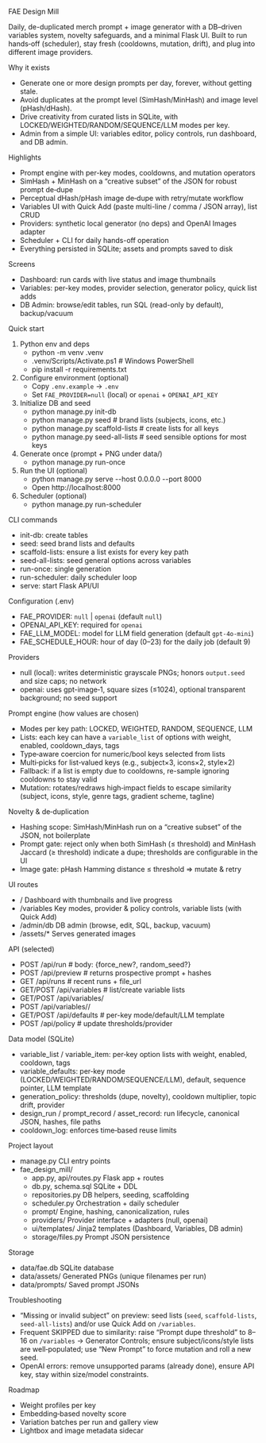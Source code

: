 FAE Design Mill

Daily, de-duplicated merch prompt + image generator with a DB–driven variables system, novelty safeguards, and a minimal Flask UI. Built to run hands‑off (scheduler), stay fresh (cooldowns, mutation, drift), and plug into different image providers.

Why it exists
- Generate one or more design prompts per day, forever, without getting stale.
- Avoid duplicates at the prompt level (SimHash/MinHash) and image level (pHash/dHash).
- Drive creativity from curated lists in SQLite, with LOCKED/WEIGHTED/RANDOM/SEQUENCE/LLM modes per key.
- Admin from a simple UI: variables editor, policy controls, run dashboard, and DB admin.

Highlights
- Prompt engine with per-key modes, cooldowns, and mutation operators
- SimHash + MinHash on a “creative subset” of the JSON for robust prompt de‑dupe
- Perceptual dHash/pHash image de‑dupe with retry/mutate workflow
- Variables UI with Quick Add (paste multi-line / comma / JSON array), list CRUD
- Providers: synthetic local generator (no deps) and OpenAI Images adapter
- Scheduler + CLI for daily hands-off operation
- Everything persisted in SQLite; assets and prompts saved to disk

Screens
- Dashboard: run cards with live status and image thumbnails
- Variables: per-key modes, provider selection, generator policy, quick list adds
- DB Admin: browse/edit tables, run SQL (read-only by default), backup/vacuum

Quick start
1) Python env and deps
   - python -m venv .venv
   - .venv/Scripts/Activate.ps1    # Windows PowerShell
   - pip install -r requirements.txt
2) Configure environment (optional)
   - Copy `.env.example` → `.env`
   - Set `FAE_PROVIDER=null` (local) or `openai` + `OPENAI_API_KEY`
3) Initialize DB and seed
   - python manage.py init-db
   - python manage.py seed              # brand lists (subjects, icons, etc.)
   - python manage.py scaffold-lists    # create lists for all keys
   - python manage.py seed-all-lists    # seed sensible options for most keys
4) Generate once (prompt + PNG under data/)
   - python manage.py run-once
5) Run the UI (optional)
   - python manage.py serve --host 0.0.0.0 --port 8000
   - Open http://localhost:8000
6) Scheduler (optional)
   - python manage.py run-scheduler

CLI commands
- init-db: create tables
- seed: seed brand lists and defaults
- scaffold-lists: ensure a list exists for every key path
- seed-all-lists: seed general options across variables
- run-once: single generation
- run-scheduler: daily scheduler loop
- serve: start Flask API/UI

Configuration (.env)
- FAE_PROVIDER: `null` | `openai` (default `null`)
- OPENAI_API_KEY: required for `openai`
- FAE_LLM_MODEL: model for LLM field generation (default `gpt-4o-mini`)
- FAE_SCHEDULE_HOUR: hour of day (0–23) for the daily job (default 9)

Providers
- null (local): writes deterministic grayscale PNGs; honors `output.seed` and size caps; no network
- openai: uses gpt-image‑1, square sizes (≤1024), optional transparent background; no seed support

Prompt engine (how values are chosen)
- Modes per key path: LOCKED, WEIGHTED, RANDOM, SEQUENCE, LLM
- Lists: each key can have a `variable_list` of options with weight, enabled, cooldown_days, tags
- Type‑aware coercion for numeric/bool keys selected from lists
- Multi‑picks for list‑valued keys (e.g., subject×3, icons×2, style×2)
- Fallback: if a list is empty due to cooldowns, re-sample ignoring cooldowns to stay valid
- Mutation: rotates/redraws high‑impact fields to escape similarity (subject, icons, style, genre tags, gradient scheme, tagline)

Novelty & de‑duplication
- Hashing scope: SimHash/MinHash run on a “creative subset” of the JSON, not boilerplate
- Prompt gate: reject only when both SimHash (≤ threshold) and MinHash Jaccard (≥ threshold) indicate a dupe; thresholds are configurable in the UI
- Image gate: pHash Hamming distance ≤ threshold ⇒ mutate & retry

UI routes
- /            Dashboard with thumbnails and live progress
- /variables   Key modes, provider & policy controls, variable lists (with Quick Add)
- /admin/db    DB admin (browse, edit, SQL, backup, vacuum)
- /assets/*    Serves generated images

API (selected)
- POST /api/run                # body: {force_new?, random_seed?}
- POST /api/preview            # returns prospective prompt + hashes
- GET  /api/runs               # recent runs + file_url
- GET/POST /api/variables      # list/create variable lists
- GET/POST /api/variables/<list>
- POST /api/variables/<list>/<id>
- GET/POST /api/defaults       # per-key mode/default/LLM template
- POST /api/policy             # update thresholds/provider

Data model (SQLite)
- variable_list / variable_item: per‑key option lists with weight, enabled, cooldown, tags
- variable_defaults: per‑key mode (LOCKED/WEIGHTED/RANDOM/SEQUENCE/LLM), default, sequence pointer, LLM template
- generation_policy: thresholds (dupe, novelty), cooldown multiplier, topic drift, provider
- design_run / prompt_record / asset_record: run lifecycle, canonical JSON, hashes, file paths
- cooldown_log: enforces time‑based reuse limits

Project layout
- manage.py                      CLI entry points
- fae_design_mill/
  - app.py, api/routes.py        Flask app + routes
  - db.py, schema.sql            SQLite + DDL
  - repositories.py              DB helpers, seeding, scaffolding
  - scheduler.py                 Orchestration + daily scheduler
  - prompt/                      Engine, hashing, canonicalization, rules
  - providers/                   Provider interface + adapters (null, openai)
  - ui/templates/                Jinja2 templates (Dashboard, Variables, DB admin)
  - storage/files.py             Prompt JSON persistence

Storage
- data/fae.db           SQLite database
- data/assets/          Generated PNGs (unique filenames per run)
- data/prompts/         Saved prompt JSONs

Troubleshooting
- “Missing or invalid subject” on preview: seed lists (`seed`, `scaffold-lists`, `seed-all-lists`) and/or use Quick Add on `/variables`.
- Frequent SKIPPED due to similarity: raise “Prompt dupe threshold” to 8–16 on `/variables` → Generator Controls; ensure subject/icons/style lists are well‑populated; use “New Prompt” to force mutation and roll a new seed.
- OpenAI errors: remove unsupported params (already done), ensure API key, stay within size/model constraints.

Roadmap
- Weight profiles per key
- Embedding‑based novelty score
- Variation batches per run and gallery view
- Lightbox and image metadata sidecar
